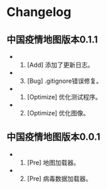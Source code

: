 # Changelog

## 中国疫情地图版本0.1.1

- 1. [Add] 添加了更新日志。
- 3. [Bug] .gitignore错误修复。
- 1. [Optimize] 优化测试程序。
- 2. [Optimize] 优化图像。

## 中国疫情地图版本0.0.1

- 1. [Pre] 地图加载器。
- 2. [Pre] 病毒数据加载器。
